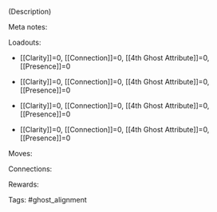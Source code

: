 (Description)

Meta notes: 

Loadouts:

- [[Clarity]]=0, [[Connection]]=0, [[4th Ghost Attribute]]=0, [[Presence]]=0
	
- [[Clarity]]=0, [[Connection]]=0, [[4th Ghost Attribute]]=0, [[Presence]]=0
	
- [[Clarity]]=0, [[Connection]]=0, [[4th Ghost Attribute]]=0, [[Presence]]=0
	
- [[Clarity]]=0, [[Connection]]=0, [[4th Ghost Attribute]]=0, [[Presence]]=0

Moves:

Connections:

Rewards:

Tags:
#ghost_alignment 